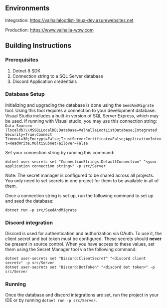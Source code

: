 ## Environments

Integration: https://valhallalootlist-linux-dev.azurewebsites.net

Production: https://www.valhalla-wow.com

## Building Instructions

### Prerequisites

1. Dotnet 8 SDK
2. Connection string to a SQL Server database
3. Discord Application credentials

### Database Setup

Initializing and upgrading the database is done using the `SeedAndMigrate` tool. Using this tool requires a connection to your development database. Visual Studio includes a built-in version of SQL Server Express, which may be used. If running with Visual studio, you may use this connection string: `Data Source=(localdb)\\MSSQLLocalDB;Database=ValhallaLootListDatabase;Integrated Security=True;Connect Timeout=30;Encrypt=False;TrustServerCertificate=False;ApplicationIntent=ReadWrite;MultiSubnetFailover=False`

Set your connection string by running this command:
```
dotnet user-secrets set "ConnectionStrings:DefaultConnection" "<your application connection string>" -p src/Server
```

Note: The secret manager is configured to be shared across all projects. You only need to set secrets in one project for them to be available in all of them.

Once a connection string is set up, run the following command to set up and seed the database:
```
dotnet run -p src/SeedAndMigrate
```

### Discord integration

Discord is used for authentication and authorization via OAuth. To use it, the client secret and bot token must be configured. These secrets should **never** be present in source control. When you have access to these values, set them using the Secret Manager tool via the following command:
```
dotnet user-secrets set "Discord:ClientSecret" "<discord client secret>" -p src/Server
dotnet user-secrets set "Discord:BotToken" "<discord bot token>" -p src/Server
```

### Running

Once the database and discord integrations are set, run the project in your IDE or by running `dotnet run -p src/Server`.
